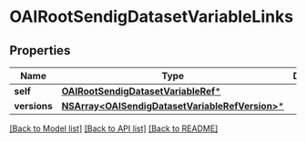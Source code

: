 # OAIRootSendigDatasetVariableLinks

## Properties
Name | Type | Description | Notes
------------ | ------------- | ------------- | -------------
**self** | [**OAIRootSendigDatasetVariableRef***](OAIRootSendigDatasetVariableRef.md) |  | [optional] 
**versions** | [**NSArray&lt;OAISendigDatasetVariableRefVersion&gt;***](OAISendigDatasetVariableRefVersion.md) |  | [optional] 

[[Back to Model list]](../README.md#documentation-for-models) [[Back to API list]](../README.md#documentation-for-api-endpoints) [[Back to README]](../README.md)


